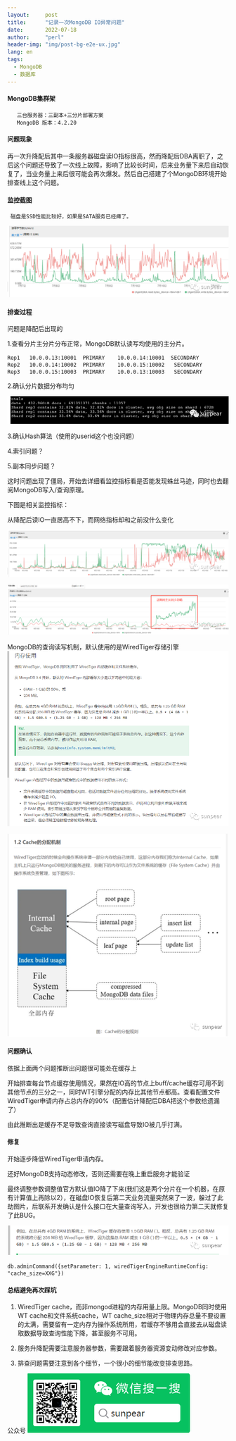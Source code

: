 ```yaml
---
layout:     post
title:      "记录一次MongoDB IO异常问题"
date:       2022-07-18
author:     "perl"
header-img: "img/post-bg-e2e-ux.jpg"
lang: en
tags:
  - MongoDB
  - 数据库
---
```



#### MongoDB集群架


``` 
   三台服务器：三副本+三分片部署方案
   MongoDB 版本：4.2.20
```

#### 问题现象


再一次升降配后其中一条服务器磁盘读IO指标很高，然而降配后DBA离职了，之后这个问题还导致了一次线上故障，影响了比较长时间，后来业务量下来后自动恢复了，当业务量上来后很可能会再次爆发。然后自己搭建了个MongoDB环境开始排查线上这个问题。


#### 监控截图
     磁盘是SSD性能比较好，如果是SATA服务已经瘫了。

![图片](/img/01.png)

#### 排查过程
  问题是降配后出现的

  1.查看分片主分片分布正常，MongoDB默认读写均使用的主分片。

``` 
Rep1   10.0.0.13:10001  PRIMARY    10.0.0.14:10001  SECONDARY
Rep2   10.0.0.14:10002  PRIMARY    10.0.0.15:10002   SECONDARY
Rep3   10.0.0.15:10003  PRIMARY    10.0.0.13:10003   SECONDARY 
```

2.确认分片数据分布均匀

![图片](/img/02.png)

3.确认Hash算法（使用的userid这个也没问题）

4.索引问题？

5.副本同步问题？

这时问题出现了僵局，开始去详细看监控指标看是否能发现蛛丝马迹，同时也去翻阅MongoDB写入/查询原理。

下图是相关监控指标：

从降配后读IO一直居高不下，而网络指标却和之前没什么变化

![图片](/img/03.png)

![图片](/img/04.png)

MongoDB的查询读写机制，默认使用的是WiredTiger存储引擎
![图片](/img/06.png)


![图片](/img/07.png)

#### 问题确认

依据上面两个问题推断出问题很可能处在缓存上

开始排查每台节点缓存使用情况，果然在IO高的节点上buff/cache缓存可用不到其他节点的三分之一，同时WT引擎分配的内存比其他节点都高。查看配置文件 WiredTiger申请内存占总内存的90%（配置估计降配后DBA把这个参数给遗漏了）


由此推断出是缓存不足导致查询直接读写磁盘导致IO被几乎打满。

#### 修复

开始逐步降低WiredTiger申请内存。

还好MongoDB支持动态修改，否则还需要在晚上重启服务才能验证

最终调整参数调整值官方默认值IO降了下来(我们这是两个分片在一个机器，在原有计算值上再除以2），在磁盘IO恢复后第二天业务流量突然来了一波，躲过了此劫图片，后联系开发确认是什么接口在大量查询写入，开发也很给力第二天就修复了此BUG。

![图片](/img/08.png)



``` 
db.adminCommand({setParameter: 1, wiredTigerEngineRuntimeConfig: "cache_size=XXG"})
```

#### 总结避免再次踩坑

1.    WiredTiger cache，而非mongod进程的内存用量上限。MongoDB同时使用WT cache和文件系统cache，WT cache_size相对于物理内存总量不要设置的太满，需要留有一定内存为操作系统所用，若缓存不够用会直接去从磁盘读取数据导致查询性能下降，甚至服务不可用。

2.    服务升降配需要注意服务器参数，需要跟着服务器资源变动修改对应参数。

3.    排查问题需要注意到各个细节，一个很小的细节能改变排查思路。

公众号
![图片](/img/sunpear.png)

